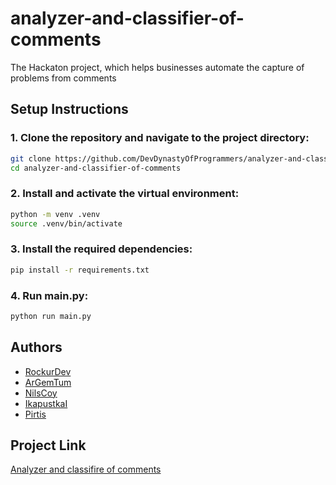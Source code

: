 # analyzer-and-classifier-of-comments
The Hackaton project, which helps businesses automate the capture of problems from comments

## Setup Instructions

### 1. Clone the repository and navigate to the project directory:
```bash
git clone https://github.com/DevDynastyOfProgrammers/analyzer-and-classifier-of-comments/
cd analyzer-and-classifier-of-comments
```

### 2. Install and activate the virtual environment:
```bash
python -m venv .venv
source .venv/bin/activate
```

### 3. Install the required dependencies:
```bash
pip install -r requirements.txt
```

### 4. Run main.py:
```bash
python run main.py
```

## Authors

- [RockurDev](https://github.com/RockurDev)
- [ArGemTum](https://github.com/ArGemTum)
- [NilsCoy](https://github.com/NilsCoy)
- [IkapustkaI](https://github.com/IkapustkaI)
- [Pirtis](https://github.com/Pirtis)

## Project Link

[Analyzer and classifire of comments](https://github.com/DevDynastyOfProgrammers/analyzer-and-classifier-of-comments/)